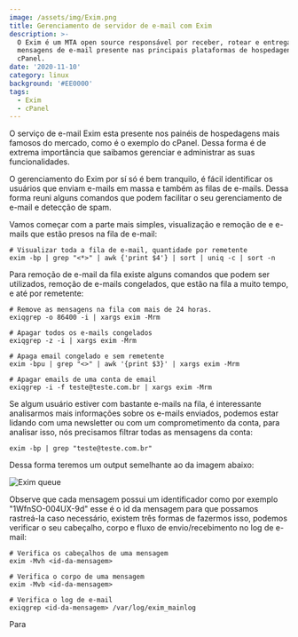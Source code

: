 ```yaml
---
image: /assets/img/Exim.png
title: Gerenciamento de servidor de e-mail com Exim
description: >-
  O Exim é um MTA open source responsável por receber, rotear e entregar
  mensagens de e-mail presente nas principais plataformas de hospedagens, como o
  cPanel.  
date: '2020-11-10'
category: linux
background: '#EE0000'
tags:
  - Exim
  - cPanel
---
```

O serviço de e-mail Exim esta presente nos painéis de hospedagens mais famosos do mercado, como é o exemplo do cPanel. Dessa forma é de extrema importância que saibamos gerenciar e administrar as suas funcionalidades. 

O gerenciamento do Exim por sí só é bem tranquilo, é fácil identificar os usuários que enviam e-mails em massa e também as filas de e-mails. Dessa forma reuni alguns comandos que podem facilitar o seu gerenciamento de e-mail e detecção de spam. 

Vamos começar com a parte mais simples, visualização e remoção de e e-mails que estão presos na fila de e-mail:

```
# Visualizar toda a fila de e-mail, quantidade por remetente
exim -bp | grep "<*>" | awk {'print $4'} | sort | uniq -c | sort -n
```

Para remoção de e-mail da fila existe alguns comandos que podem ser utilizados, remoção de e-mails congelados, que estão na fila a muito tempo, e até por remetente:

```
# Remove as mensagens na fila com mais de 24 horas.
exiqgrep -o 86400 -i | xargs exim -Mrm

# Apagar todos os e-mails congelados
exiqgrep -z -i | xargs exim -Mrm

# Apaga email congelado e sem remetente
exim -bpu | grep "<>" | awk '{print $3}' | xargs exim -Mrm

# Apagar emails de uma conta de email
exiqgrep -i -f teste@teste.com.br | xargs exim -Mrm
```

Se algum usuário estiver com bastante e-mails na fila, é interessante analisarmos mais informações sobre os e-mails enviados, podemos estar lidando com uma newsletter ou com um comprometimento da conta, para analisar isso, nós precisamos filtrar todas as mensagens da conta:

```
exim -bp | grep "teste@teste.com.br"
```

Dessa forma teremos um output semelhante ao da imagem abaixo:

![Exim queue](/assets/img/2.jpg "Exim queue")



Observe que cada mensagem possui um identificador como por exemplo "1WfnSO-004UX-9d" esse é o id da mensagem para que possamos rastreá-la caso necessário, existem três formas de fazermos isso, podemos verificar o seu cabeçalho, corpo e fluxo de envio/recebimento no log de e-mail:

```
# Verifica os cabeçalhos de uma mensagem
exim -Mvh <id-da-mensagem>

# Verifica o corpo de uma mensagem
exim -Mvb <id-da-mensagem>

# Verifica o log de e-mail  
exiqgrep <id-da-mensagem> /var/log/exim_mainlog
```



Para
